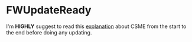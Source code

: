 # FWUpdateReady
I'm **HIGHLY** suggest to read this [explanation](https://winraid.level1techs.com/t/intel-cs-management-engine-drivers-firmware-and-tools-2-15/30719) about CSME from the start to the end before doing any updating.

